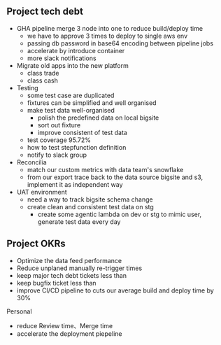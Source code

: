 

## Project tech debt
- GHA pipeline merge 3 node into one to reduce build/deploy time
	- we have to approve 3 times to deploy to single aws env
	- passing db password in base64 encoding between pipeline jobs
	- accelerate by introduce container
	- more slack notifications
- Migrate old apps into the new platform
	- class trade
	- class cash
- Testing
	- some test case are duplicated
	- fixtures can be simplified and well organised
	- make test data well-organised
		- polish the predefined data on local bigsite
		- sort out fixture
		- improve  consistent of test data
	- test coverage 95.72%
	- how to test stepfunction definition
	- notify to slack group
- Reconcilia
	- match our custom metrics with data team's snowflake
	- from our export trace back to the data source bigsite and s3, implement it as independent way
- UAT environment
	- need a way to track bigsite schema change
	- create clean and consistent test data on stg
		- create some agentic lambda on dev or stg to mimic user, generate test data every day

## Project OKRs
- Optimize the data feed performance
- Reduce unplaned manually re-trigger times
- keep major tech debt tickets less than
- keep bugfix ticket less than
- improve CI/CD pipeline to cuts our average build and deploy time by 30%



Personal
- reduce Review time、Merge time
- accelerate the deployment piepeline